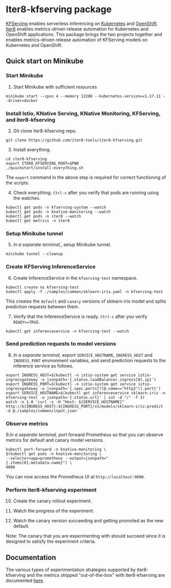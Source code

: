 # Iter8-kfserving package

[KFServing](https://github.com/kubeflow/kfserving) enables serverless inferencing on [Kubernetes](https://kubernetes.io) and [OpenShift](https://www.openshift.com). [Iter8](https://iter8.tools) enables metrics-driven release automation for Kubernetes and OpenShift applications. This package brings the two projects together and enables metrics-driven release automation of KFServing models on Kubernetes and OpenShift.

## Quick start on Minikube

### Start Minikube

1. Start Minikube with sufficient resources

```
minikube start --cpus 4 --memory 12288 --kubernetes-version=v1.17.11 --driver=docker
```

### Install Istio, KNative Serving, KNative Monitoring, KFServing, and iter8-kfserving

2. Git clone iter8-kfserving repo.

```
git clone https://github.com/iter8-tools/iter8-kfserving.git
```

3. Install everything.

```
cd iter8-kfserving
export ITER8_KFSERVING_ROOT=$PWD
./quickstart/install-everything.sh
```
The `export` command in the above step is required for correct functioning of the scripts.

4. Check everything. `Ctrl-c` after you verify that pods are running using the watches.

```
kubectl get pods -n kfserving-system --watch
kubectl get pods -n knative-monitoring --watch
kubectl get pods -n iter8 --watch
kubectl get metrics -n iter8
```

### Setup Minikube tunnel

5. *In a separate terminal,*, setup Minikube tunnel.

```
minikube tunnel --cleanup
```

### Create KFServing InferenceService

6. Create InferenceService in the `kfserving-test` namespace.

```
kubectl create ns kfserving-test
kubectl apply -f ./samples/common/sklearn-iris.yaml -n kfserving-test
```
This creates the `default` and `canary` versions of sklearn-iris model and splits prediction requests between them.

7. Verify that the InferenceService is ready. `Ctrl-c` after you verify `READY==TRUE`.

```
kubectl get inferenceservice -n kfserving-test --watch
```

### Send prediction requests to model versions

8. *In a separate terminal,* export `SERVICE_HOSTNAME`, `INGRESS_HOST` and `INGRESS_PORT` environment variables, and send prediction requests to the inference service as follows.

```
export INGRESS_HOST=$(kubectl -n istio-system get service istio-ingressgateway -o jsonpath='{.status.loadBalancer.ingress[0].ip}')
export INGRESS_PORT=$(kubectl -n istio-system get service istio-ingressgateway -o jsonpath='{.spec.ports[?(@.name=="http2")].port}')
export SERVICE_HOSTNAME=$(kubectl get inferenceservice sklearn-iris -n kfserving-test -o jsonpath='{.status.url}' | cut -d "/" -f 3)
watch -n 1.0 'curl -v -H "Host: ${SERVICE_HOSTNAME}" http://${INGRESS_HOST}:${INGRESS_PORT}/v1/models/sklearn-iris:predict -d @./samples/common/input.json'
```

### Observe metrics

9.*In a separate terminal,* port forward Prometheus so that you can observe metrics for default and canary model versions.

```
kubectl port-forward -n knative-monitoring \
$(kubectl get pods -n knative-monitoring \
--selector=app=prometheus --output=jsonpath="{.items[0].metadata.name}") \
9090
```
You can now access the Prometheus UI at `http://localhost:9090`.

### Perform iter8-kfserving experiment

10. Create the canary rollout experiment.

11. Watch the progress of the experiment.

12. Watch the canary version succeeding and getting promoted as the new default.

Note: The canary that you are experimenting with should succeed since it is designed to satisfy the experiment criteria.

## Documentation

The various types of experimentation strategies supported by iter8-kfserving and the metrics shipped "out-of-the-box" with iter8-kfserving are documented [here](docs/experiments.md).